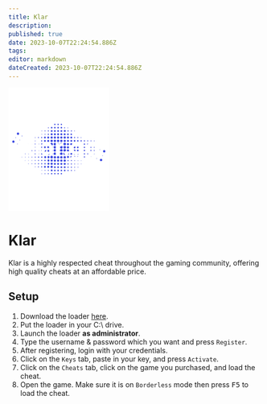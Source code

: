 ```yaml
---
title: Klar
description: 
published: true
date: 2023-10-07T22:24:54.886Z
tags: 
editor: markdown
dateCreated: 2023-10-07T22:24:54.886Z
---
```


<img src="/klar.png" alt="klar-logo" width="200"/>

# Klar
Klar is a highly respected cheat throughout the gaming community, offering high quality cheats at an affordable price.

## Setup
1. Download the loader [here](https://klar.gg/loader).
2. Put the loader in your C:\ drive.
3. Launch the loader **as administrator**.
4. Type the username & password which you want and press `Register`.
5. After registering, login with your credentials.
6. Click on the `Keys` tab, paste in your key, and press `Activate`.
7. Click on the `Cheats` tab, click on the game you purchased, and load the cheat.
8. Open the game. Make sure it is on `Borderless` mode then press <kbd>F5</kbd> to load the cheat.